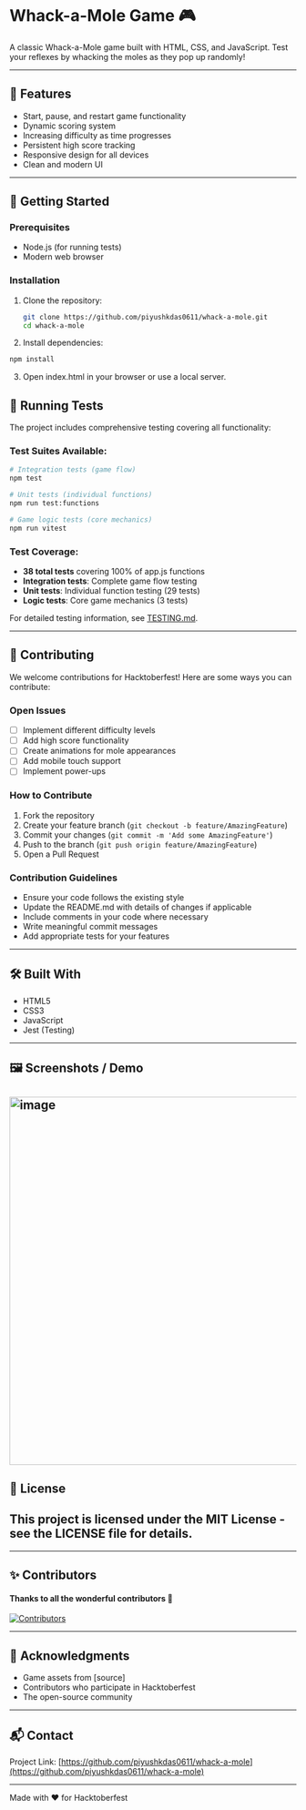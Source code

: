 # Whack-a-Mole Game 🎮

A classic Whack-a-Mole game built with HTML, CSS, and JavaScript.
Test your reflexes by whacking the moles as they pop up randomly!

---

## 🎯 Features

- Start, pause, and restart game functionality
- Dynamic scoring system
- Increasing difficulty as time progresses
- Persistent high score tracking
- Responsive design for all devices
- Clean and modern UI

---

## 🚀 Getting Started

### Prerequisites

- Node.js (for running tests)
- Modern web browser

### Installation

1. Clone the repository:
   ```bash
   git clone https://github.com/piyushkdas0611/whack-a-mole.git
   cd whack-a-mole
   ```

2. Install dependencies:

```bash
npm install
```

3. Open index.html in your browser or use a local server.

## 🧪 Running Tests

The project includes comprehensive testing covering all functionality:

### Test Suites Available:

```bash
# Integration tests (game flow)
npm test

# Unit tests (individual functions)
npm run test:functions

# Game logic tests (core mechanics)
npm run vitest
```

### Test Coverage:

- **38 total tests** covering 100% of app.js functions
- **Integration tests**: Complete game flow testing
- **Unit tests**: Individual function testing (29 tests)
- **Logic tests**: Core game mechanics (3 tests)

For detailed testing information, see [TESTING.md](./TESTING.md).

---

## 🤝 Contributing

We welcome contributions for Hacktoberfest! Here are some ways you can contribute:

### Open Issues

- [ ] Implement different difficulty levels
- [ ] Add high score functionality
- [ ] Create animations for mole appearances
- [ ] Add mobile touch support
- [ ] Implement power-ups

### How to Contribute

1. Fork the repository
2. Create your feature branch (`git checkout -b feature/AmazingFeature`)
3. Commit your changes (`git commit -m 'Add some AmazingFeature'`)
4. Push to the branch (`git push origin feature/AmazingFeature`)
5. Open a Pull Request

### Contribution Guidelines

- Ensure your code follows the existing style
- Update the README.md with details of changes if applicable
- Include comments in your code where necessary
- Write meaningful commit messages
- Add appropriate tests for your features

---

## 🛠️ Built With

- HTML5
- CSS3
- JavaScript
- Jest (Testing)

---

## 🖼️ Screenshots / Demo

## <img width="621" height="647" alt="image" src="https://github.com/user-attachments/assets/6274beb0-afbe-46ff-ac7f-e925f582edd8" />

## 📝 License

## This project is licensed under the MIT License - see the LICENSE file for details.

---

## ✨ Contributors

#### Thanks to all the wonderful contributors 💖

[![Contributors](https://contrib.rocks/image?repo=piyushkdas0611/whack-a-mole)](https://github.com/piyushkdas0611/whack-a-mole/graphs/contributors)

---

## 🙏 Acknowledgments

- Game assets from [source]
- Contributors who participate in Hacktoberfest
- The open-source community

---

## 📬 Contact

Project Link: [https://github.com/piyushkdas0611/whack-a-mole](https://github.com/piyushkdas0611/whack-a-mole)

---

Made with ❤️ for Hacktoberfest
